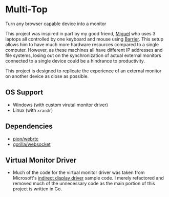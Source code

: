 # Multi-Top
Turn any browser capable device into a monitor

This project was inspired in part by my good friend, [Miguel](https://github.com/miguelcmaramara) who uses 3 laptops all controlled by one keyboard and mouse using [Barrier](https://github.com/debauchee/barrier). This setup allows him to have much more hardware resources compared to a single computer. However, as these machines all have different IP addresses and file systems, losing out on the synchronization of actual external monitors connected to a single device could be a hindrance to productivity.

This project is designed to replicate the experience of an external monitor on another device as close as possible.

## OS Support
- Windows (with custom virutal monitor driver)
- Linux (with `xrandr`)

## Dependencies
- [pion/webrtc](https://github.com/pion/webrtc)
- [gorilla/websocket](https://github.com/gorilla/websocket)

## Virtual Monitor Driver
- Much of the code for the virtual monitor driver was taken from Microsoft's [indirect display driver](https://github.com/microsoft/Windows-driver-samples/blob/master/video/IndirectDisplay/) sample code. I merely refactored and removed much of the unnecessary code as the main portion of this project is written in Go. 
